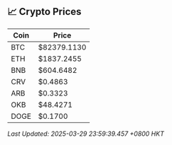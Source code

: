 ## 📈 Crypto Prices

| Coin | Price |
| ---- | ----- |
| BTC | $82379.1130 |
| ETH | $1837.2455 |
| BNB | $604.6482 |
| CRV | $0.4863 |
| ARB | $0.3323 |
| OKB | $48.4271 |
| DOGE | $0.1700 |

_Last Updated: 2025-03-29 23:59:39.457 +0800 HKT_